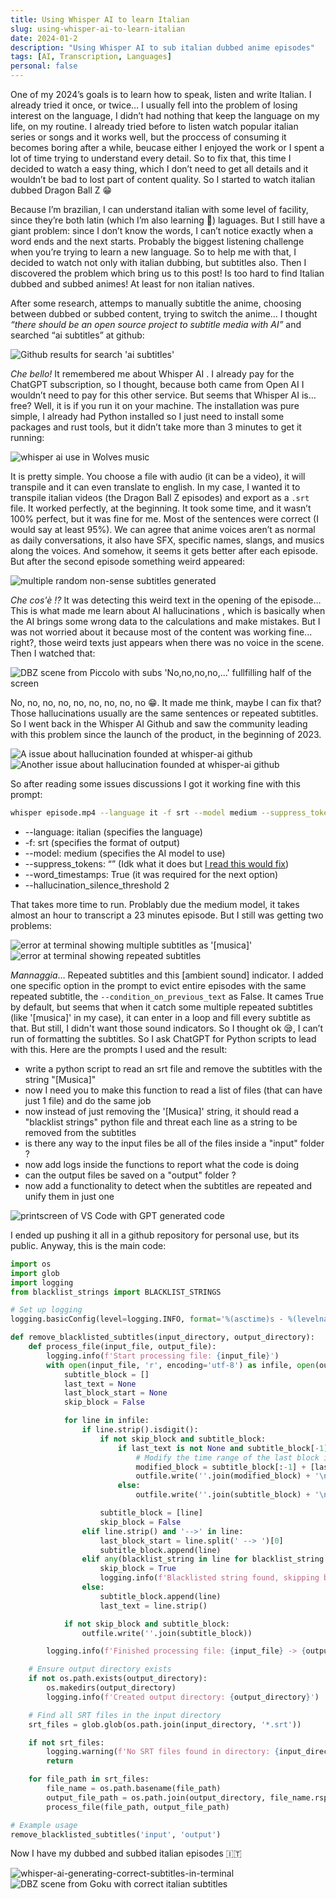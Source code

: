 ```yaml
---
title: Using Whisper AI to learn Italian
slug: using-whisper-ai-to-learn-italian
date: 2024-01-2
description: "Using Whisper AI to sub italian dubbed anime episodes"
tags: [AI, Transcription, Languages]
personal: false
---
```


<script lang="ts">
  import Image from '../components/Base/AppImage.svelte';
  import Link from '../components/Base/AppLink.svelte';
</script>

One of my 2024’s goals is to learn how to speak, listen and write Italian. I already tried it once, or twice… I usually fell into the problem of losing interest on the language, I didn’t had nothing that keep the language on my life, on my routine. I already tried before to listen watch popular italian series or songs and it works well, but the proccess of consuming it becomes boring after a while, beucase either I enjoyed the work or I spent a lot of time trying to understand every detail. So to fix that, this time I decided to watch a easy thing, which I don’t need to get all details and it wouldn’t be bad to lost part of content quality. So I started to watch italian dubbed Dragon Ball Z 😁

Because I’m brazilian, I can understand italian with some level of facility, since they’re both latin (which I’m also learning 👀) laguages. But I still have a giant problem: since I don’t know the words, I can’t notice exactly when a word ends and the next starts. Probably the biggest listening challenge when you’re trying to learn a new language. So to help me with that, I decided to watch not only with italian dubbing, but subtitles also. Then I discovered the problem which bring us to this post! Is too hard to find Italian dubbed and subbed animes! At least for non italian natives.

After some research, attemps to manually subtitle the anime, choosing between dubbed or subbed content, trying to switch the anime… I thought *“there should be an open source project to subtitle media with AI”* and searched “ai subtitles” at github:

<Image post="using-whisper-ai-to-learn-italian" img="github-search-results" alt="Github results for search 'ai subtitles'"/>

*Che bello!* It remembered me about <Link to="https://github.com/openai/whisper"> Whisper AI </Link>. I already pay for the ChatGPT subscription, so I thought, because both came from <Link to="https://openai.com/"> Open AI </Link> I wouldn’t need to pay for this other service. But seems that Whisper AI is… free? Well, it is if you run it on your machine. The installation was pure simple, I already had Python installed so I just need to install some packages and rust tools, but it didn’t take more than 3 minutes to get it running:

<Image post="using-whisper-ai-to-learn-italian" img="wolves-music-subtitles" alt="whisper ai use in Wolves music"/>

It is pretty simple. You choose a file with audio (it can be a video), it will transpile and it can even translate to english. In my case, I wanted it to transpile italian videos (the Dragon Ball Z episodes) and export as a `.srt` file. It worked perfectly, at the beginning. It took some time, and it wasn’t 100% perfect, but it was fine for me. Most of the sentences were correct (I would say at least 95%). We can agree that anime voices aren’t as normal as daily conversations, it also have SFX, specific names, slangs, and musics along the voices. And somehow, it seems it gets better after each episode. But after the second episode something weird appeared:

<Image post="using-whisper-ai-to-learn-italian" img="hallucination-problem" alt="multiple random non-sense subtitles generated"/>

*Che cos'è !?* It was detecting this weird text in the opening of the episode… This is what made me learn about <Link to="https://www.ibm.com/topics/ai-hallucinations"> AI hallucinations </Link>, which is basically when the AI brings some wrong data to the calculations and make mistakes. But I was not worried about it because most of the content was working fine... right?, those weird texts just appears when there was no voice in the scene. Then I watched that: 

<Image post="using-whisper-ai-to-learn-italian" img="piccolo-error" alt="DBZ scene from Piccolo with subs 'No,no,no,no,...' fullfilling half of the screen"/>


No, no, no, no, no, no, no, no, no 😁. It made me think, maybe I can fix that? Those hallucinations usually are the same sentences or repeated subtitles. So I went back in the Whisper AI Github and saw the community leading with this problem since the launch of the product, in the beginning of 2023. 

<Image post="using-whisper-ai-to-learn-italian" img="github-issues1" alt="A issue about hallucination founded at whisper-ai github"/>


<Image post="using-whisper-ai-to-learn-italian" img="github-issues2" alt="Another issue about hallucination founded at whisper-ai github"/>


So after reading some issues discussions I got it working fine with this prompt:

```bash
whisper episode.mp4 --language it -f srt --model medium --suppress_tokens "" --word_timestamps True --hallucination_silence_threshold 2
```

- --language: italian (specifies the language)
- -f: srt (specifies the format of output)
- --model: medium (specifies the AI model to use)
- --suppress_tokens: “” (Idk what it does but [I read this would fix](https://github.com/openai/whisper/discussions/928#discussioncomment-6291985))
- --word_timestamps: True (it was required for the next option)
- --hallucination_silence_threshold 2

That takes more time to run. Problably due the medium model, it takes almost an hour to transcript a 23 minutes episode. But I still was getting two problems:

<Image post="using-whisper-ai-to-learn-italian" img="musica-error" alt="error at terminal showing multiple subtitles as '[musica]'"/>


<Image post="using-whisper-ai-to-learn-italian" img="repeated-strings-error" alt="error at terminal showing repeated subtitles"/>

*Mannaggia*… Repeated subtitles and this [ambient sound] indicator. I added one specific option in the prompt to evict entire episodes with the same repeated subtitle, the `--condition_on_previous_text` as False. It cames True by default, but seems that when it catch some multiple repeated subtitles (like '[musica]' in my case), it can enter in a loop and fill every subtitle as that. But still, I didn't want those sound indicators. So I thought ok 😪, I can’t run of formatting the subtitles. So I ask ChatGPT for Python scripts to lead with this. Here are the prompts I used and the result:

- write a python script to read an srt file and remove the subtitles with the string "[Musica]"
- now I need you to make this function to read a list of files (that can have just 1 file) and do the same job
- now instead of just removing the '[Musica]' string, it should read a "blacklist strings" python file and threat each line as a string to be removed from the subtitles
- is there any way to the input files be all of the files inside a "input" folder ?
- now add logs inside the functions to report what the code is doing
- can the output files be saved on a "output" folder ?
- now add a functionality to detect when the subtitles are repeated and unify them in just one

<Image post="using-whisper-ai-to-learn-italian" img="gpt-python-code" alt="printscreen of VS Code with GPT generated code"/>

I ended up pushing it all in a <Link to="https://github.com/httpassoca/srtFormatter"> github repository </Link> for personal use, but its public. Anyway, this is the main code:

```python
import os
import glob
import logging
from blacklist_strings import BLACKLIST_STRINGS

# Set up logging
logging.basicConfig(level=logging.INFO, format='%(asctime)s - %(levelname)s - %(message)s')

def remove_blacklisted_subtitles(input_directory, output_directory):
    def process_file(input_file, output_file):
        logging.info(f'Start processing file: {input_file}')
        with open(input_file, 'r', encoding='utf-8') as infile, open(output_file, 'w', encoding='utf-8') as outfile:
            subtitle_block = []
            last_text = None
            last_block_start = None
            skip_block = False

            for line in infile:
                if line.strip().isdigit():
                    if not skip_block and subtitle_block:
                        if last_text is not None and subtitle_block[-1].strip() == last_text:
                            # Modify the time range of the last block instead of writing a new one
                            modified_block = subtitle_block[:-1] + [last_block_start + ' --> ' + subtitle_block[1].split(' --> ')[1]] + subtitle_block[-1:]
                            outfile.write(''.join(modified_block) + '\n')
                        else:
                            outfile.write(''.join(subtitle_block) + '\n')

                    subtitle_block = [line]
                    skip_block = False
                elif line.strip() and '-->' in line:
                    last_block_start = line.split(' --> ')[0]
                    subtitle_block.append(line)
                elif any(blacklist_string in line for blacklist_string in BLACKLIST_STRINGS):
                    skip_block = True
                    logging.info(f'Blacklisted string found, skipping block in file: {input_file}')
                else:
                    subtitle_block.append(line)
                    last_text = line.strip()

            if not skip_block and subtitle_block:
                outfile.write(''.join(subtitle_block))

        logging.info(f'Finished processing file: {input_file} -> {output_file}')

    # Ensure output directory exists
    if not os.path.exists(output_directory):
        os.makedirs(output_directory)
        logging.info(f'Created output directory: {output_directory}')

    # Find all SRT files in the input directory
    srt_files = glob.glob(os.path.join(input_directory, '*.srt'))

    if not srt_files:
        logging.warning(f'No SRT files found in directory: {input_directory}')
        return

    for file_path in srt_files:
        file_name = os.path.basename(file_path)
        output_file_path = os.path.join(output_directory, file_name.rsplit('.', 1)[0] + '.srt')
        process_file(file_path, output_file_path)

# Example usage
remove_blacklisted_subtitles('input', 'output')
```

Now I have my dubbed and subbed italian episodes 🇮🇹


<Image post="using-whisper-ai-to-learn-italian" img="whisper-working-terminal" alt="whisper-ai-generating-correct-subtitles-in-terminal"/>

<Image post="using-whisper-ai-to-learn-italian" img="goku-sei-finito" alt="DBZ scene from Goku with correct italian subtitles"/>
